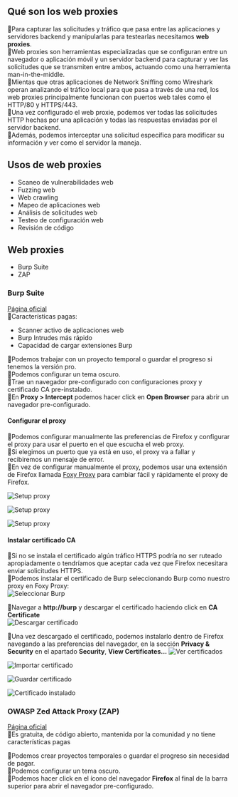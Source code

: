## Qué son los web proxies
🔹Para capturar las solicitudes y tráfico que pasa entre las aplicaciones y servidores backend y manipularlas para testearlas necesitamos **web proxies**.<br />
🔹Web proxies son herramientas especializadas que se configuran entre un navegador o aplicación móvil y un servidor backend para capturar y ver las solicitudes que se transmiten entre ambos, actuando como una herramienta man-in-the-middle.<br />
🔹Mientas que otras aplicaciones de Network Sniffing como Wireshark operan analizando el tráfico local para que pasa a través de una red, los web proxies principalmente funcionan con puertos web tales como el HTTP/80 y HTTPS/443.<br />
🔹Una vez configurado el web proxie, podemos ver todas las solicitudes HTTP hechas por una aplicación y todas las respuestas enviadas por el servidor backend.<br />
🔹Además, podemos interceptar una solicitud específica para modificar su información y ver como el servidor la maneja.<br />

## Usos de web proxies
- Scaneo de vulnerabilidades web
- Fuzzing web
- Web crawling
- Mapeo de aplicaciones web
- Análisis de solicitudes web
- Testeo de configuración web
- Revisión de código

## Web proxies
- Burp Suite
- ZAP

### Burp Suite
[Página oficial](https://portswigger.net/burp)<br />
🔹Características pagas:<br />
- Scanner activo de aplicaciones web
- Burp Intrudes más rápido
- Capacidad de cargar extensiones Burp

🔹Podemos trabajar con un proyecto temporal o guardar el progreso si tenemos la versión pro.<br />
🔹Podemos configurar un tema oscuro.<br />
🔹Trae un navegador pre-configurado con configuraciones proxy y certificado CA pre-instalado.<br />
🔹En **Proxy > Intercept** podemos hacer click en **Open Browser** para abrir un navegador pre-configurado.<br />

#### Configurar el proxy
🔹Podemos configurar manualmente las preferencias de Firefox y configurar el proxy para usar el puerto en el que escucha el web proxy.<br />
🔹Si elegimos un puerto que ya está en uso, el proxy va a fallar y recibiremos un mensaje de error.<br />
🔹En vez de configurar manualmente el proxy, podemos usar una extensión de Firefox llamada [Foxy Proxy](https://addons.mozilla.org/en-US/firefox/addon/foxyproxy-standard/) para cambiar fácil y rápidamente el proxy de Firefox.<br />

![Setup proxy](images/setup-proxy-1.png)

![Setup proxy](images/setup-proxy-2.png)

![Setup proxy](images/setup-proxy-3.png)

#### Instalar certificado CA
🔹Si no se instala el certificado algún tráfico HTTPS podría no ser ruteado apropiadamente o tendríamos que aceptar cada vez que Firefox necesitara enviar solicitudes HTTPS.<br />
🔹Podemos instalar el certificado de Burp seleccionando Burp como nuestro proxy en Foxy Proxy:<br />
![Seleccionar Burp](images/select-burp.png)

🔹Navegar a **http://burp** y descargar el certificado haciendo click en **CA Certificate**<br />
![Descargar certificado](images/select-certificate.png)

🔹Una vez descargado el certificado, podemos instalarlo dentro de Firefox navegando a las preferencias del navegador, en la sección **Privacy & Security** en el apartado **Security**, **View Certificates...**
![Ver certificados](images/view-certificates.png)

![Importar certificado](images/import-certificate.png)

![Guardar certificado](images/save-certificate.png)

![Certificado instalado](images/certificate.png)

### OWASP Zed Attack Proxy (ZAP)
[Página oficial](https://www.zaproxy.org/)<br />
🔹Es gratuita, de código abierto, mantenida por la comunidad y no tiene características pagas<br />

🔹Podemos crear proyectos temporales o guardar el progreso sin necesidad de pagar.<br />
🔹Podemos configurar un tema oscuro.<br />
🔹Podemos hacer click en el ícono del navegador **Firefox** al final de la barra superior para abrir el navegador pre-configurado.<br />


